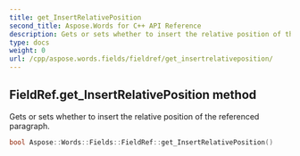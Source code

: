 ```yaml
---
title: get_InsertRelativePosition
second_title: Aspose.Words for C++ API Reference
description: Gets or sets whether to insert the relative position of the referenced paragraph. 
type: docs
weight: 0
url: /cpp/aspose.words.fields/fieldref/get_insertrelativeposition/
---
```

## FieldRef.get_InsertRelativePosition method


Gets or sets whether to insert the relative position of the referenced paragraph.

```cpp
bool Aspose::Words::Fields::FieldRef::get_InsertRelativePosition()
```

